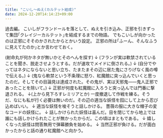 ```yaml
---
title: "こいし〜ぬえ(カルテット結成)"
date: 2024-12-20T14:14:23+09:00
---
```

過去編。
こいしがフランドールを落として、ぬえを引き込み、正邪を引きずって集団｢クレイジーカルテット｣を結成するまでの物語。
でもこいしが向かったのは正邪にそそのかされたからとかいう設定。
正邪の所は｢ふーん、そんなふうに見えてたのか｣とか言わせておく。

(射命丸が何かネタが無いかとそのへんを探す)
↓
(フランが実は軟禁されていることを聞き、脱走させようとする。だが速攻でメイドに倒される。)
↓
(自分でやってはネタにならないと思い立ち、たまたまその辺に居た鬼にさりげなく風の噂で伝える。)
↓
(鬼なら軟禁という不条理に怒り、紅魔館に突っ込んでいくと思ったのだ。そしてその目論見は達成された。その鬼が、実は天邪鬼――鬼人正邪であったことを除いて。)
↓
正邪が何度も紅魔館に入ろうと突っ込んでは門番に撃退される。
↓(上から見下ろすレミリアとか)
一度撤退して作戦を練る。そうだ、なにも私が行く必要は無いのだ。その辺の適当な妖怪を囮にして上から忍び込めばいい。
↓
適当な妖怪を唆そうと話しかける。
薔薇の服に大きな帽子の変なコードの妖怪に。
↓
話しかけられた妖怪は喜んだ。目を閉じてから地上では誰にも話しかけられたことが無かったからだ。この頃はまともである。
↓
嬉しくなった妖怪は問答無用で弾幕勝負を始める。
↓
当然正邪が負ける。だが面白かったからと話の通り紅魔館へと向かう。
